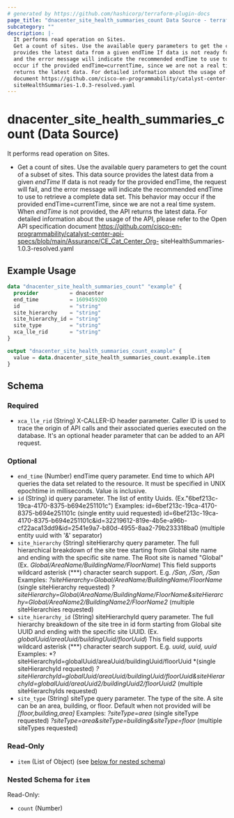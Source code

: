 ```yaml
---
# generated by https://github.com/hashicorp/terraform-plugin-docs
page_title: "dnacenter_site_health_summaries_count Data Source - terraform-provider-dnacenter"
subcategory: ""
description: |-
  It performs read operation on Sites.
  Get a count of sites. Use the available query parameters to get the count of a subset of sites. This data source
  provides the latest data from a given endTime If data is not ready for the provided endTime, the request will fail,
  and the error message will indicate the recommended endTime to use to retrieve a complete data set. This behavior may
  occur if the provided endTime=currentTime, since we are not a real time system. When endTime is not provided, the API
  returns the latest data. For detailed information about the usage of the API, please refer to the Open API specification
  document https://github.com/cisco-en-programmability/catalyst-center-api-specs/blob/main/Assurance/CECatCenter_Org-
  siteHealthSummaries-1.0.3-resolved.yaml
---
```


# dnacenter_site_health_summaries_count (Data Source)

It performs read operation on Sites.

- Get a count of sites. Use the available query parameters to get the count of a subset of sites. This data source
provides the latest data from a given *endTime* If data is not ready for the provided endTime, the request will fail,
and the error message will indicate the recommended endTime to use to retrieve a complete data set. This behavior may
occur if the provided endTime=currentTime, since we are not a real time system. When *endTime* is not provided, the API
returns the latest data. For detailed information about the usage of the API, please refer to the Open API specification
document https://github.com/cisco-en-programmability/catalyst-center-api-specs/blob/main/Assurance/CE_Cat_Center_Org-
siteHealthSummaries-1.0.3-resolved.yaml

## Example Usage

```terraform
data "dnacenter_site_health_summaries_count" "example" {
  provider          = dnacenter
  end_time          = 1609459200
  id                = "string"
  site_hierarchy    = "string"
  site_hierarchy_id = "string"
  site_type         = "string"
  xca_lle_rid       = "string"
}

output "dnacenter_site_health_summaries_count_example" {
  value = data.dnacenter_site_health_summaries_count.example.item
}
```

<!-- schema generated by tfplugindocs -->
## Schema

### Required

- `xca_lle_rid` (String) X-CALLER-ID header parameter. Caller ID is used to trace the origin of API calls and their associated queries executed on the database. It's an optional header parameter that can be added to an API request.

### Optional

- `end_time` (Number) endTime query parameter. End time to which API queries the data set related to the resource. It must be specified in UNIX epochtime in milliseconds. Value is inclusive.
- `id` (String) id query parameter. The list of entity Uuids. (Ex."6bef213c-19ca-4170-8375-b694e251101c") Examples: id=6bef213c-19ca-4170-8375-b694e251101c (single entity uuid requested) id=6bef213c-19ca-4170-8375-b694e251101c&id=32219612-819e-4b5e-a96b-cf22aca13dd9&id=2541e9a7-b80d-4955-8aa2-79b233318ba0 (multiple entity uuid with '&' separator)
- `site_hierarchy` (String) siteHierarchy query parameter. The full hierarchical breakdown of the site tree starting from Global site name and ending with the specific site name. The Root site is named "Global" (Ex. *Global/AreaName/BuildingName/FloorName*)
This field supports wildcard asterisk (***) character search support. E.g. **/San*, */San, /San**
Examples:
*?siteHierarchy=Global/AreaName/BuildingName/FloorName* (single siteHierarchy requested)
*?siteHierarchy=Global/AreaName/BuildingName/FloorName&siteHierarchy=Global/AreaName2/BuildingName2/FloorName2* (multiple siteHierarchies requested)
- `site_hierarchy_id` (String) siteHierarchyId query parameter. The full hierarchy breakdown of the site tree in id form starting from Global site UUID and ending with the specific site UUID. (Ex. *globalUuid/areaUuid/buildingUuid/floorUuid*)
This field supports wildcard asterisk (***) character search support. E.g. **uuid*, *uuid, uuid**
Examples:
*?siteHierarchyId=globalUuid/areaUuid/buildingUuid/floorUuid *(single siteHierarchyId requested)
*?siteHierarchyId=globalUuid/areaUuid/buildingUuid/floorUuid&siteHierarchyId=globalUuid/areaUuid2/buildingUuid2/floorUuid2* (multiple siteHierarchyIds requested)
- `site_type` (String) siteType query parameter. The type of the site. A site can be an area, building, or floor.
Default when not provided will be *[floor,building,area]*
Examples:
*?siteType=area* (single siteType requested)
*?siteType=area&siteType=building&siteType=floor* (multiple siteTypes requested)

### Read-Only

- `item` (List of Object) (see [below for nested schema](#nestedatt--item))

<a id="nestedatt--item"></a>
### Nested Schema for `item`

Read-Only:

- `count` (Number)
